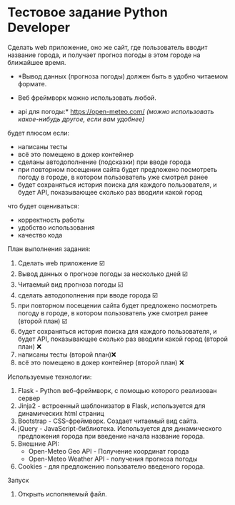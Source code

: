 # Тестовое задание Python **Developer**

Сделать web приложение, оно же сайт, где пользователь вводит название города, и получает прогноз погоды в этом городе на ближайшее время.

 - *Вывод данных (прогноза погоды) должен быть в удобно читаемом формате. 

 - Веб фреймворк можно использовать любой.

 - api для погоды:* https://open-meteo.com/ *(можно использовать какое-нибудь другое, если вам удобнее)*

будет плюсом если:

- написаны тесты
- всё это помещено в докер контейнер
- сделаны автодополнение (подсказки) при вводе города
- при повторном посещении сайта будет предложено посмотреть погоду в городе, в котором пользователь уже смотрел ранее
- будет сохраняться история поиска для каждого пользователя, и будет API, показывающее сколько раз вводили какой город

что будет оцениваться:

- корректность работы
- удобство использования
- качество кода

План выполнения задания:

1) Сделать web приложение ☑️
2) Вывод данных о прогнозе погоды за несколько дней ☑️
3) Читаемый вид прогноза погоды ☑️
4) сделать автодополнения при вводе города ️☑️
5) при повторном посещении сайта будет предложено посмотреть погоду в городе,
в котором пользователь уже смотрел ранее (второй план) ☑️
6) будет сохраняться история поиска для каждого пользователя, 
и будет API, показывающее сколько раз вводили какой город (второй план) ❌
7) написаны тесты (второй план)❌
8) всё это помещено в докер контейнер (второй план) ❌

Используемые технологии:
1) Flask - Python веб-фреймворк, с помощью которого реализован сервер
2) Jinja2 - встроенный шаблонизатор в Flask, используется для динамических html страниц
3) Bootstrap - CSS-фреймворк. Создает читаемый вид сайта.
4) jQuery - JavaScript-библиотека. Используется для динамического предложения города при введение начала название города.
5) Внешние API:
    * Open-Meteo Geo API - Получение координат города
    * Open-Meteo Weather API - получения прогноза погоды
6) Cookies - для предложению пользвателю введеного города.

Запуск
1) Открыть исполняемый файл.